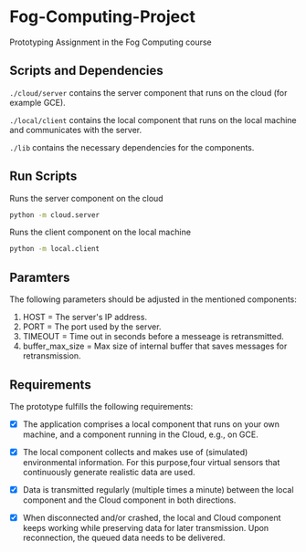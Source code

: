 # Fog-Computing-Project
Prototyping Assignment in the Fog Computing course

## Scripts and Dependencies

`./cloud/server` contains the server component that runs on the cloud (for example GCE).

`./local/client` contains the local component that runs on the local machine and communicates with the server.

`./lib` contains the necessary dependencies for the components.

## Run Scripts

Runs the server component on the cloud

```bash
python -m cloud.server
```
Runs the client component on the local machine

```bash
python -m local.client
```
## Paramters
The following parameters should be adjusted in the mentioned components:

1. HOST = The server's IP address.
2. PORT = The port used by the server.
3. TIMEOUT = Time out in seconds before a messeage is retransmitted.
4. buffer_max_size = Max size of internal buffer that saves messages for retransmission.

## Requirements

The prototype fulfills the following requirements:

- [X] The application comprises a local component that runs on your own machine, and a component running in the Cloud, e.g., on GCE.

 - [X] The local component collects and makes use of (simulated) environmental information. For this purpose,four virtual sensors that continuously generate realistic data are used.

 - [X] Data is transmitted regularly (multiple times a minute) between the local component and the Cloud component in both directions.

 - [X] When disconnected and/or crashed, the local and Cloud component keeps working while preserving data for later transmission. Upon reconnection, the queued data needs to be delivered.
